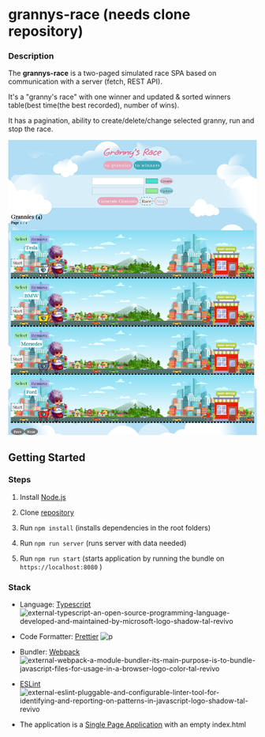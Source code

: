 # grannys-race (needs clone repository)

### Description

The **grannys-race** is a  two-paged simulated race SPA based on communication with a server (fetch, REST API). 

It's a "granny's race" with one winner and updated & sorted winners table(best time(the best recorded), number of wins). 

It has a pagination, ability to create/delete/change selected granny, run and stop the race.               

![Alt text](257009654-d7f59749-b0bc-41b9-982a-be4f46e4da4e.png)

## Getting Started

### Steps

1. Install [Node.js](https://nodejs.org/ru)   

2. Clone [repository](https://github.com/Sandrainporto/grannys-race.git)
3. Run `npm install` (installs dependencies in the root folders)
4. Run `npm run server` (runs server with data needed)
5. Run `npm run start` (starts application by running the bundle on `https://localhost:8080` )


### Stack

- Language: [Typescript](https://www.typescriptlang.org/)  <img width="14" height="14" src="https://img.icons8.com/external-tal-revivo-shadow-tal-revivo/24/external-typescript-an-open-source-programming-language-developed-and-maintained-by-microsoft-logo-shadow-tal-revivo.png" alt="external-typescript-an-open-source-programming-language-developed-and-maintained-by-microsoft-logo-shadow-tal-revivo"/>

- Code Formatter: [Prettier](https://prettier.io/) <img width="14" height="14" src="https://img.icons8.com/fluency/48/p.png" alt="p"/>
- Bundler: [Webpack](https://webpack.js.org/)  <img width="14" height="14" src="https://img.icons8.com/external-tal-revivo-color-tal-revivo/24/external-webpack-a-module-bundler-its-main-purpose-is-to-bundle-javascript-files-for-usage-in-a-browser-logo-color-tal-revivo.png" alt="external-webpack-a-module-bundler-its-main-purpose-is-to-bundle-javascript-files-for-usage-in-a-browser-logo-color-tal-revivo"/>

- [ESLint](https://eslint.org/)   <img width="14" height="14" src="https://img.icons8.com/external-tal-revivo-shadow-tal-revivo/24/external-eslint-pluggable-and-configurable-linter-tool-for-identifying-and-reporting-on-patterns-in-javascript-logo-shadow-tal-revivo.png" alt="external-eslint-pluggable-and-configurable-linter-tool-for-identifying-and-reporting-on-patterns-in-javascript-logo-shadow-tal-revivo"/>
- The application is a [Single Page Application](https://developer.mozilla.org/en-US/docs/Glossary/SPA) with an empty index.html

